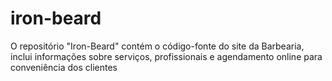 # iron-beard
 O repositório "Iron-Beard" contém o código-fonte do site da Barbearia, inclui informações sobre serviços, profissionais e agendamento online para conveniência dos clientes
